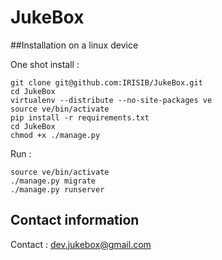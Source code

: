 # JukeBox

##Installation on a linux device

One shot install :

```shell
git clone git@github.com:IRISIB/JukeBox.git
cd JukeBox
virtualenv --distribute --no-site-packages ve
source ve/bin/activate
pip install -r requirements.txt
cd JukeBox
chmod +x ./manage.py
```

Run :

```shell
source ve/bin/activate 
./manage.py migrate
./manage.py runserver
```


## Contact information

Contact : dev.jukebox@gmail.com
